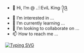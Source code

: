 - 👋 Hi, I’m @ 𓄂EviL King᭄༊
- 👀 I’m interested in ...
- 🌱 I’m currently learning ...
- 💞️ I’m looking to collaborate on ...
- 📫 How to reach me ...

<!---
Evilkings/Evilkings is a ✨ special ✨ repository because its `README.md` (this file) appears on your GitHub profile.
You can click the Preview link to take a look at your changes.
--->
[![Typing SVG](https://readme-typing-svg.demolab.com?font=Fira+Code&pause=1000&color=0B00F7&width=435&lines=EviL+KinG+ProgramminG)](https://git.io/typing-svg)
